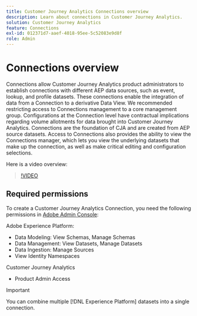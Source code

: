 ```yaml
---
title: Customer Journey Analytics Connections overview
description: Learn about connections in Customer Journey Analytics.
solution: Customer Journey Analytics
feature: Connections
exl-id: 012371d7-aaef-4018-95ee-5c52083e9d8f
role: Admin
---
```

# Connections overview

Connections allow Customer Journey Analytics product administrators to establish connections with different AEP data sources, such as event, lookup, and profile datasets. These connections enable the integration of data from a Connection to a derivative Data View. We recommended restricting access to Connections management to a core management group. Configurations at the Connection level have contractual implications regarding volume allotments for data brought into Customer Journey Analytics. 
Connections are the foundation of CJA and are created from AEP source datasets. Access to Connections also provides the ability to view the Connections manager, which lets you view the underlying datasets that make up the connection, as well as make critical editing and configuration selections.

Here is a video overview:

>[!VIDEO](https://video.tv.adobe.com/v/35111/?quality=12&learn=on)

## Required permissions

To create a Customer Journey Analytics Connection, you need the following permissions in [Adobe Admin Console](https://helpx.adobe.com/enterprise/admin-guide.html/enterprise/using/manage-permissions-and-roles.ug.html):

Adobe Experience Platform:
* Data Modeling: View Schemas, Manage Schemas
* Data Management: View Datasets, Manage Datasets
* Data Ingestion: Manage Sources
* View Identity Namespaces

Customer Journey Analytics
* Product Admin Access

>[!IMPORTANT]
>
>You can combine multiple [!DNL Experience Platform] datasets into a single connection.
